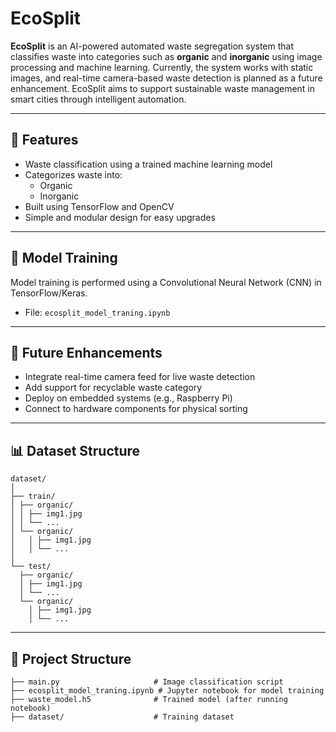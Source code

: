 # EcoSplit

**EcoSplit** is an AI-powered automated waste segregation system that classifies waste into categories such as **organic** and **inorganic** using image processing and machine learning. Currently, the system works with static images, and real-time camera-based waste detection is planned as a future enhancement. EcoSplit aims to support sustainable waste management in smart cities through intelligent automation.

---

## 🚀 Features

- Waste classification using a trained machine learning model
- Categorizes waste into:
  - Organic
  - Inorganic
- Built using TensorFlow and OpenCV
- Simple and modular design for easy upgrades

---

## 🧠 Model Training

Model training is performed using a Convolutional Neural Network (CNN) in TensorFlow/Keras.

- File: `ecosplit_model_traning.ipynb`

---

## 🔮 Future Enhancements

- Integrate real-time camera feed for live waste detection
- Add support for recyclable waste category
- Deploy on embedded systems (e.g., Raspberry Pi)
- Connect to hardware components for physical sorting

---

## 📊 Dataset Structure

```
dataset/
│
├── train/
│ ├── organic/
│ │ ├── img1.jpg
│ │ └── ...
│ └── organic/
│   │ ├── img1.jpg
│   │ └── ...
│
└── test/
  ├── organic/
  │ ├── img1.jpg
  │ └── ...
  └── organic/
    │ ├── img1.jpg
    │ └── ...
```

---

## 📁 Project Structure

```
├── main.py                     # Image classification script
├── ecosplit_model_traning.ipynb # Jupyter notebook for model training
├── waste_model.h5              # Trained model (after running notebook)
├── dataset/                    # Training dataset
```





